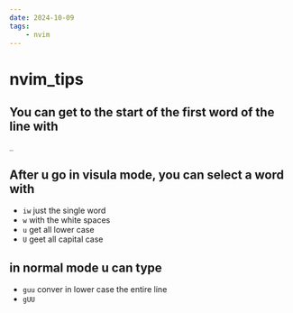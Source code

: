 ```yaml
---
date: 2024-10-09 
tags: 
    - nvim
---
```


# nvim_tips

## You can get to the start of the first word of the line with
`_` 

## After u go in visula mode, you can select a word with
- `iw` just the single word
- `w` with the white spaces
- `u` get all lower case 
- `U` geet all capital case 


## in normal mode u can type
- `guu` conver in lower case the entire line 
- `gUU` 

